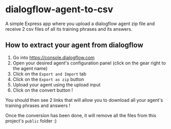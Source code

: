 dialogflow-agent-to-csv
=======================

A simple Express app where you upload a dialogflow agent zip file and receive 2 csv files of all its training phrases and its answers.

## How to extract your agent from dialogflow

1. Go into https://console.dialogflow.com
2. Open your desired agent's configuration panel (click on the gear right to the agent name)
3. Click on the `Export and Import` tab
4. Click on the `Export as zip` button
5. Upload your agent using the upload input
6. Click on the convert button !

You should then see 2 links that will allow you to download all your agent's training phrases and answers !

Once the conversion has been done, it will remove all the files from this project's `public` folder :)